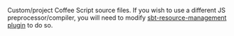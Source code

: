 Custom/project Coffee Script source files.  If you wish to use a different JS preprocessor/compiler, you will need to modify [sbt-resource-management plugin][1] to do so.




[1]:    https://github.com/Shadowfiend/sbt-resource-management/
